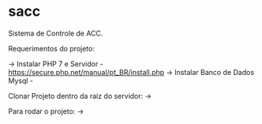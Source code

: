 # sacc
Sistema de Controle de ACC.

Requerimentos do projeto:

-> Instalar PHP 7  e Servidor - https://secure.php.net/manual/pt_BR/install.php
-> Instalar Banco de Dados Mysql - 

Clonar Projeto dentro da raiz do servidor: 
-> 

Para rodar o projeto:
-> 
